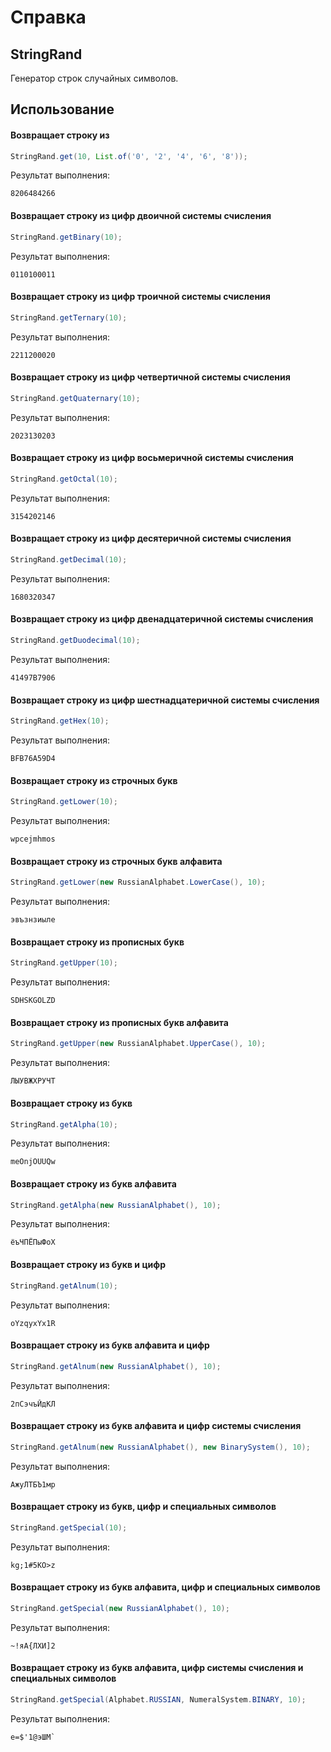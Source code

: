 # Справка
## StringRand
Генератор строк случайных символов.

## Использование
#### Возвращает строку из 
```java
StringRand.get(10, List.of('0', '2', '4', '6', '8'));
```

Результат выполнения:
```
8206484266
```

#### Возвращает строку из цифр двоичной системы счисления
```java
StringRand.getBinary(10);
```

Результат выполнения:
```
0110100011
```

#### Возвращает строку из цифр троичной системы счисления
```java
StringRand.getTernary(10);
```

Результат выполнения:
```
2211200020
```

#### Возвращает строку из цифр четвертичной системы счисления
```java
StringRand.getQuaternary(10);
```

Результат выполнения:
```
2023130203
```


#### Возвращает строку из цифр восьмеричной системы счисления
```java
StringRand.getOctal(10);
```
Результат выполнения:
```
3154202146
```

#### Возвращает строку из цифр десятеричной системы счисления
```java
StringRand.getDecimal(10);
```

Результат выполнения:
```
1680320347
```

#### Возвращает строку из цифр двенадцатеричной системы счисления
```java
StringRand.getDuodecimal(10);
```

Результат выполнения:
```
41497B7906
```

#### Возвращает строку из цифр шестнадцатеричной системы счисления
```java
StringRand.getHex(10);
```

Результат выполнения:
```
BFB76A59D4
```

#### Возвращает строку из строчных букв
```java
StringRand.getLower(10);
```

Результат выполнения:
```
wpcejmhmos
```

#### Возвращает строку из строчных букв алфавита
```java
StringRand.getLower(new RussianAlphabet.LowerCase(), 10);
```

Результат выполнения:
```
эвъзнзиыле
```

#### Возвращает строку из прописных букв
```java
StringRand.getUpper(10);
```

Результат выполнения:
```
SDHSKGOLZD
```

#### Возвращает строку из прописных букв алфавита
```java
StringRand.getUpper(new RussianAlphabet.UpperCase(), 10);
```

Результат выполнения:
```
ЛЫУВЖХРУЧТ
```

#### Возвращает строку из букв
```java
StringRand.getAlpha(10);
```

Результат выполнения:
```
meOnjOUUQw
```

#### Возвращает строку из букв алфавита
```java
StringRand.getAlpha(new RussianAlphabet(), 10);
```

Результат выполнения:
```
ёъЧПЁПыФоХ
```

#### Возвращает строку из букв и цифр
```java
StringRand.getAlnum(10);
```

Результат выполнения:
```
oYzqyxYx1R
```

#### Возвращает строку из букв алфавита и цифр
```java
StringRand.getAlnum(new RussianAlphabet(), 10);
```

Результат выполнения:
```
2пСэчъЙдКЛ
```

#### Возвращает строку из букв алфавита и цифр системы счисления
```java
StringRand.getAlnum(new RussianAlphabet(), new BinarySystem(), 10);
```

Результат выполнения:
```
АжуЛТБЪ1мр
```

#### Возвращает строку из букв, цифр и специальных символов
```java
StringRand.getSpecial(10);
```

Результат выполнения:
```
kg;1#5KO>z
```

#### Возвращает строку из букв алфавита, цифр и специальных символов
```java
StringRand.getSpecial(new RussianAlphabet(), 10);
```

Результат выполнения:
```
~!яА{ЛХИ]2
```

#### Возвращает строку из букв алфавита, цифр системы счисления и специальных символов
```java
StringRand.getSpecial(Alphabet.RUSSIAN, NumeralSystem.BINARY, 10);
```

Результат выполнения:
```
е=$'1@эШМ`
```

